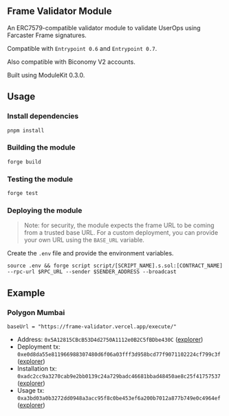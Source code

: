 ## Frame Validator Module

An ERC7579-compatible validator module to validate UserOps using Farcaster Frame signatures.

Compatible with `Entrypoint 0.6` and `Entrypoint 0.7`.

Also compatible with Biconomy V2 accounts.

Built using ModuleKit 0.3.0.

## Usage

### Install dependencies

```shell
pnpm install
```

### Building the module

```shell
forge build
```

### Testing the module

```shell
forge test
```

### Deploying the module

> Note: for security, the module expects the frame URL to be coming from a trusted base URL. For a custom deployment, you can provide your own URL using the `BASE_URL` variable.

Create the `.env` file and provide the environment variables.

```shell
source .env && forge script script/[SCRIPT_NAME].s.sol:[CONTRACT_NAME] --rpc-url $RPC_URL --sender $SENDER_ADDRESS --broadcast
```

## Example

### Polygon Mumbai

```
baseUrl = "https://frame-validator.vercel.app/execute/"
```

- Address: `0x5A12815CBcB53D4d2750A1112e0B2C5fBDbe430C` ([explorer](https://mumbai.polygonscan.com/address/0x5A12815CBcB53D4d2750A1112e0B2C5fBDbe430C))
- Deployment tx: `0xe0d8da55e811966988307480d6f06a03fff3d958bcd77f9071102224cf799c3f` ([explorer](https://mumbai.polygonscan.com/tx/0xe0d8da55e811966988307480d6f06a03fff3d958bcd77f9071102224cf799c3f))
- Installation tx: `0xadc2cc9a3270cab9e2bb0139c24a729badc46681bbad48450ae8c25f41757537` ([explorer](https://mumbai.polygonscan.com/tx/0xadc2cc9a3270cab9e2bb0139c24a729badc46681bbad48450ae8c25f41757537))
- Usage tx: `0xa3bd03a0b3272dd0948a3acc95f8c0be453ef6a200b7012a877b749e0c4964ef` ([explorer](https://mumbai.polygonscan.com/tx/0xa3bd03a0b3272dd0948a3acc95f8c0be453ef6a200b7012a877b749e0c4964ef))
